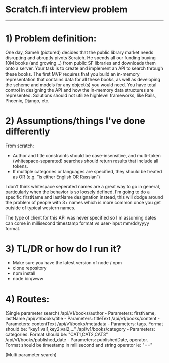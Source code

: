 
# Scratch.fi interview problem
-----
# 1) Problem definition:

One day, Sameh (pictured) decides that the public library market
needs disrupting and abruptly pivots Scratch. He spends all our
funding buying 10M books (and growing...) from public SF libraries
and downloads them onto a server.
Your task is to create and implement an API to search through
these books. The first MVP requires that you build an in-memory
representation that contains data for all these books, as well as
developing the scheme and models for any object(s) you would
need.
You have total control in designing the API and how the in-memory
data structures are represented. Solutions should not utilize highlevel
frameworks, like Rails, Phoenix, Django, etc.

# 2) Assumptions/things I've done differently

From scratch:
- Author and title constraints should be case-insensitive, and multi-token (whitespace-separated)
searches should return results that include all tokens.
- If multiple categories or languages are specified, they should be treated as OR (e.g. “is either English OR
Russian”)

I don't think whitespace seperated names are a great way to go in general, particularly when the behavior is so loosely defined. I'm going to do a specific firstName and lastName designation instead, this will dodge around the problem of people with 3+ names which is more common once you get outside of typical western names. 

The type of client for this API was never specified so I'm assuming dates can come in millisecond timestamp format vs user-input mm/dd/yyyy format.

# 3) TL/DR or how do I run it?

- Make sure you have the latest version of node / npm
- clone repository
- npm install 
- node bin/www

# 4) Routes:

(Single parameter search)
/api/v1/books/author - Parameters: firstName, lastName
/api/v1/books/title - Parameters: titleText
/api/v1/books/content - Parameters: contentText
/api/v1/books/metadata - Parameters: tags. Format should be: "key1:val1,key2:val2,..."
/api/v1/books/category - Parameters: categories. Format should be: "CAT1,CAT2,CAT3"
/api/v1/books/published_date - Parameters: publishedDate, operator. Format should be timestamp in millisecond and string operator ie: "=="








(Multi parameter search)
